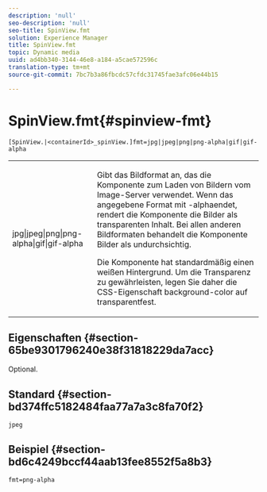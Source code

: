 ```yaml
---
description: 'null'
seo-description: 'null'
seo-title: SpinView.fmt
solution: Experience Manager
title: SpinView.fmt
topic: Dynamic media
uuid: ad4bb340-3144-46e8-a184-a5cae572596c
translation-type: tm+mt
source-git-commit: 7bc7b3a86fbcdc57cfdc31745fae3afc06e44b15

---
```



# SpinView.fmt{#spinview-fmt}

`[SpinView.|<containerId>_spinView.]fmt=jpg|jpeg|png|png-alpha|gif|gif-alpha`

<table id="table_68C0C3D5C60640DC9A8EE04EA685AB99"> 
 <tbody> 
  <tr> 
   <td colname="col1"> <p> <span class="codeph"> jpg|jpeg|png|png-alpha|gif|gif-alpha</span> </p> </td> 
   <td colname="col2"> <p> Gibt das Bildformat an, das die Komponente zum Laden von Bildern vom Image-Server verwendet. Wenn das angegebene Format mit <span class="codeph"> -alpha</span>endet, rendert die Komponente die Bilder als transparenten Inhalt. Bei allen anderen Bildformaten behandelt die Komponente Bilder als undurchsichtig. </p> <p>Die Komponente hat standardmäßig einen weißen Hintergrund. Um die Transparenz zu gewährleisten, legen Sie daher die CSS-Eigenschaft <span class="codeph"> background-color</span> auf <span class="codeph"> transparent</span>fest. </p> </td> 
  </tr> 
 </tbody> 
</table>

## Eigenschaften {#section-65be9301796240e38f31818229da7acc}

Optional.

## Standard {#section-bd374ffc5182484faa77a7a3c8fa70f2}

`jpeg`

## Beispiel {#section-bd6c4249bccf44aab13fee8552f5a8b3}

`fmt=png-alpha`
